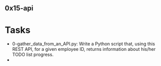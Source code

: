 ## 0x15-api

# Tasks
- 0-gather_data_from_an_API.py: Write a Python script that, using this REST API, for a given employee ID, returns information about his/her TODO list progress.
- 